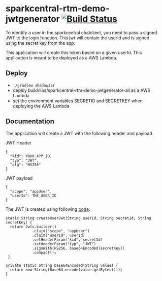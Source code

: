 # sparkcentral-rtm-demo-jwtgenerator [![Build Status](https://travis-ci.org/sparkcentral/sparkcentral-rtm-demo-jwtgenerator.svg)](https://travis-ci.org/sparkcentral/sparkcentral-rtm-demo-jwtgenerator)
To identify a user in the sparkcentral chatclient, you need to pass a signed JWT to the login function. This jwt will contain the userId and is signed using the secret key from the app.

This application will create this token based on a given userId. This application is meant to be deployed as a AWS Lambda.

## Deploy
- `./gradlew shadowJar`
- deploy build/libs/sparkcentral-rtm-demo-jwtgenerator-all as a AWS Lambda
- set the environment variables SECRETID and SECRETKEY when deploying the AWS Lambda

## Documentation

The application will create a JWT with the following header and payload.

JWT Header
```
{
  "kid": YOUR_APP_ID,
  "typ": "JWT",
  "alg": "HS256"
}
```
JWT payload
```
{
  "scope": "appUser",
  "userId": THE_USER_ID
}
```
The JWT is created using following [code](https://github.com/sparkcentral/sparkcentral-rtm-demo-jwtgenerator/blob/master/src/main/java/com/sparkcentral/smooch/jwtgenerator/UserJWTGenerator.java):

```
static String createUserJwt(String userId, String secretId, String secretKey) {
  return Jwts.builder()
            .claim("scope", "appUser")
            .claim("userId", userId)
            .setHeaderParam("kid", secretId)
            .setHeaderParam("typ", "JWT")
            .signWith(HS256, base64Encoded(secretKey))
            .compact();
 }

private static String base64Encoded(String value) {
  return new String(Base64.encode(value.getBytes()));
}
```

